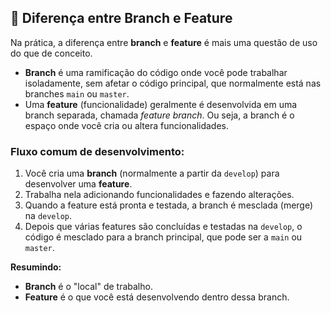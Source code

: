 ## 🔄 Diferença entre Branch e Feature

Na prática, a diferença entre **branch** e **feature** é mais uma questão de uso do que de conceito.

- **Branch** é uma ramificação do código onde você pode trabalhar isoladamente, sem afetar o código principal, que normalmente está nas branches `main` ou `master`.
- Uma **feature** (funcionalidade) geralmente é desenvolvida em uma branch separada, chamada *feature branch*. Ou seja, a branch é o espaço onde você cria ou altera funcionalidades.
  
### Fluxo comum de desenvolvimento:

1. Você cria uma **branch** (normalmente a partir da `develop`) para desenvolver uma **feature**.
2. Trabalha nela adicionando funcionalidades e fazendo alterações.
3. Quando a feature está pronta e testada, a branch é mesclada (merge) na `develop`.
4. Depois que várias features são concluídas e testadas na `develop`, o código é mesclado para a branch principal, que pode ser a `main` ou `master`.

**Resumindo:**  
- **Branch** é o "local" de trabalho.  
- **Feature** é o que você está desenvolvendo dentro dessa branch.